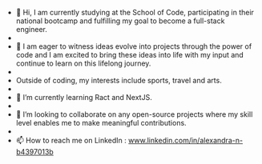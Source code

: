 - 👋 Hi, I am currently studying at the School of Code, participating in their national bootcamp and fulfilling my goal to become a full-stack engineer.
- 
- 👀 I am eager to witness ideas evolve into projects through the power of code and I am excited to bring these ideas into life with my input and continue to learn on this lifelong journey.
- 
-  Outside of coding, my interests include sports, travel and arts.
- 
- 🌱 I’m currently learning Ract and NextJS.
- 
- 💞️ I’m looking to collaborate on any open-source projects where my skill level enables me to make meaningful contributions.
- 
- 📫 How to reach me on LinkedIn : www.linkedin.com/in/alexandra-n-b4397013b
